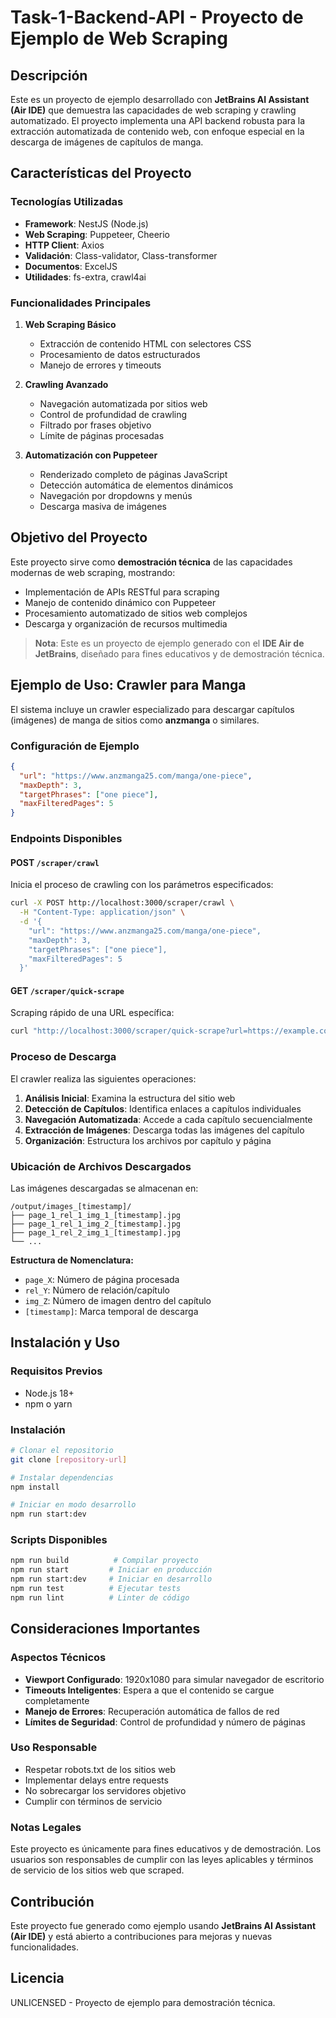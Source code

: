 # Task-1-Backend-API - Proyecto de Ejemplo de Web Scraping

## Descripción

Este es un proyecto de ejemplo desarrollado con **JetBrains AI Assistant (Air IDE)** que demuestra las capacidades de web scraping y crawling automatizado. El proyecto implementa una API backend robusta para la extracción automatizada de contenido web, con enfoque especial en la descarga de imágenes de capítulos de manga.

## Características del Proyecto

### Tecnologías Utilizadas
- **Framework**: NestJS (Node.js)
- **Web Scraping**: Puppeteer, Cheerio
- **HTTP Client**: Axios
- **Validación**: Class-validator, Class-transformer
- **Documentos**: ExcelJS
- **Utilidades**: fs-extra, crawl4ai

### Funcionalidades Principales

1. **Web Scraping Básico**
   - Extracción de contenido HTML con selectores CSS
   - Procesamiento de datos estructurados
   - Manejo de errores y timeouts

2. **Crawling Avanzado**
   - Navegación automatizada por sitios web
   - Control de profundidad de crawling
   - Filtrado por frases objetivo
   - Límite de páginas procesadas

3. **Automatización con Puppeteer**
   - Renderizado completo de páginas JavaScript
   - Detección automática de elementos dinámicos
   - Navegación por dropdowns y menús
   - Descarga masiva de imágenes

## Objetivo del Proyecto

Este proyecto sirve como **demostración técnica** de las capacidades modernas de web scraping, mostrando:

- Implementación de APIs RESTful para scraping
- Manejo de contenido dinámico con Puppeteer
- Procesamiento automatizado de sitios web complejos
- Descarga y organización de recursos multimedia

> **Nota**: Este es un proyecto de ejemplo generado con el **IDE Air de JetBrains**, diseñado para fines educativos y de demostración técnica.

## Ejemplo de Uso: Crawler para Manga

El sistema incluye un crawler especializado para descargar capítulos (imágenes) de manga de sitios como **anzmanga** o similares.

### Configuración de Ejemplo

```json
{
  "url": "https://www.anzmanga25.com/manga/one-piece",
  "maxDepth": 3,
  "targetPhrases": ["one piece"],
  "maxFilteredPages": 5
}
```

### Endpoints Disponibles

#### POST `/scraper/crawl`
Inicia el proceso de crawling con los parámetros especificados:

```bash
curl -X POST http://localhost:3000/scraper/crawl \
  -H "Content-Type: application/json" \
  -d '{
    "url": "https://www.anzmanga25.com/manga/one-piece",
    "maxDepth": 3,
    "targetPhrases": ["one piece"],
    "maxFilteredPages": 5
  }'
```

#### GET `/scraper/quick-scrape`
Scraping rápido de una URL específica:

```bash
curl "http://localhost:3000/scraper/quick-scrape?url=https://example.com&selector=.content"
```

### Proceso de Descarga

El crawler realiza las siguientes operaciones:

1. **Análisis Inicial**: Examina la estructura del sitio web
2. **Detección de Capítulos**: Identifica enlaces a capítulos individuales
3. **Navegación Automatizada**: Accede a cada capítulo secuencialmente
4. **Extracción de Imágenes**: Descarga todas las imágenes del capítulo
5. **Organización**: Estructura los archivos por capítulo y página

### Ubicación de Archivos Descargados

Las imágenes descargadas se almacenan en:

```
/output/images_[timestamp]/
├── page_1_rel_1_img_1_[timestamp].jpg
├── page_1_rel_1_img_2_[timestamp].jpg
├── page_1_rel_2_img_1_[timestamp].jpg
└── ...
```

**Estructura de Nomenclatura:**
- `page_X`: Número de página procesada
- `rel_Y`: Número de relación/capítulo
- `img_Z`: Número de imagen dentro del capítulo
- `[timestamp]`: Marca temporal de descarga

## Instalación y Uso

### Requisitos Previos
- Node.js 18+
- npm o yarn

### Instalación

```bash
# Clonar el repositorio
git clone [repository-url]

# Instalar dependencias
npm install

# Iniciar en modo desarrollo
npm run start:dev
```

### Scripts Disponibles

```bash
npm run build          # Compilar proyecto
npm run start         # Iniciar en producción
npm run start:dev     # Iniciar en desarrollo
npm run test          # Ejecutar tests
npm run lint          # Linter de código
```

## Consideraciones Importantes

### Aspectos Técnicos
- **Viewport Configurado**: 1920x1080 para simular navegador de escritorio
- **Timeouts Inteligentes**: Espera a que el contenido se cargue completamente
- **Manejo de Errores**: Recuperación automática de fallos de red
- **Límites de Seguridad**: Control de profundidad y número de páginas

### Uso Responsable
- Respetar robots.txt de los sitios web
- Implementar delays entre requests
- No sobrecargar los servidores objetivo
- Cumplir con términos de servicio

### Notas Legales
Este proyecto es únicamente para fines educativos y de demostración. Los usuarios son responsables de cumplir con las leyes aplicables y términos de servicio de los sitios web que scraped.

## Contribución

Este proyecto fue generado como ejemplo usando **JetBrains AI Assistant (Air IDE)** y está abierto a contribuciones para mejoras y nuevas funcionalidades.

## Licencia

UNLICENSED - Proyecto de ejemplo para demostración técnica.